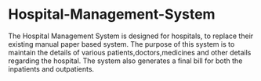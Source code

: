 # Hospital-Management-System
The Hospital Management System is designed for hospitals, to replace their existing manual paper based system. The purpose of this system is to maintain the details of various patients,doctors,medicines and other details regarding the hospital. The system also generates a final bill for both the inpatients and outpatients.
